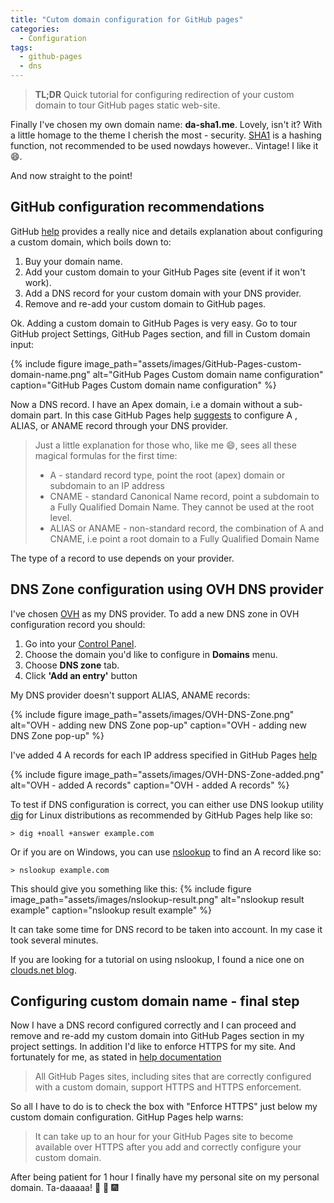 ```yaml
---
title: "Cutom domain configuration for GitHub pages"
categories:
  - Configuration
tags:
  - github-pages
  - dns
---
```



> **TL;DR** Quick tutorial for configuring redirection of your custom domain to tour GitHub pages static web-site.


Finally I've chosen my own domain name: **da-sha1.me**. Lovely, isn't it? With a little homage to the theme I cherish the most - security. [SHA1](https://en.wikipedia.org/wiki/SHA-1) is a hashing function, not recommended to be used nowdays however.. Vintage! I like it :smile:.

And now straight to the point!

## GitHub configuration recommendations

GitHub [help](https://help.github.com/en/articles/quick-start-setting-up-a-custom-domain) provides a really nice and details explanation about configuring a custom domain, which boils down to:

1. Buy your domain name.
2. Add your custom domain to your GitHub Pages site (event if it won't work).
3. Add a DNS record for your custom domain with your DNS provider. 
4. Remove and re-add your custom domain to GitHub pages.

Ok. Adding a custom domain to GitHub Pages is very easy. Go to tour GitHub project Settings, GitHub Pages section, and fill in Custom domain input:

{% include figure image_path="assets/images/GitHub-Pages-custom-domain-name.png" alt="GitHub Pages Custom domain name configuration" caption="GitHub Pages Custom domain name configuration" %}

Now a DNS record. I have an Apex domain, i.e a domain without a sub-domain part.
In this case GitHub Pages help [suggests](https://help.github.com/en/articles/about-supported-custom-domains#apex-domains) to configure A , ALIAS, or ANAME record through your DNS provider.

> Just a little explanation for those who, like me :smile:, sees all these magical formulas for the first time:
>
> * A - standard record type, point the root (apex) domain or subdomain to an IP address
> * CNAME - standard Canonical Name record, point a subdomain to a Fully Qualified Domain Name. They cannot be used at the root level.
> * ALIAS or ANAME - non-standard record, the combination of A and CNAME, i.e point a root domain to a Fully Qualified Domain Name

The type of a record to use depends on your provider.

## DNS Zone configuration using OVH DNS provider

I've chosen [OVH](www.ovh.com) as my DNS provider.
To add a new DNS zone in OVH configuration record you should:

1. Go into your [Control Panel](https://www.ovh.com/auth/?action=gotomanager).
2. Choose the domain you'd like to configure in **Domains** menu.
3. Choose **DNS zone** tab.
4. Click **'Add an entry'** button

My DNS provider doesn't support ALIAS, ANAME records:

{% include figure image_path="assets/images/OVH-DNS-Zone.png" alt="OVH - adding new DNS Zone pop-up" caption="OVH - adding new DNS Zone pop-up" %}

I've added 4 A records for each IP address specified in GitHub Pages [help](https://help.github.com/en/articles/setting-up-an-apex-domain#configuring-a-records-with-your-dns-provider)

{% include figure image_path="assets/images/OVH-DNS-Zone-added.png" alt="OVH - added A records" caption="OVH - added A records" %}

To test if DNS configuration is correct, you can either use DNS lookup	utility [dig](https://www.freebsd.org/cgi/man.cgi?query=dig&apropos=0&sektion=0&manpath=FreeBSD+12.0-RELEASE+and+Ports&arch=default&format=html) for Linux distributions as recommended by GitHub Pages help like so:
```
> dig +noall +answer example.com
```
Or if you are on Windows, you can use [nslookup](https://docs.microsoft.com/en-us/windows-server/administration/windows-commands/nslookup) to find an A record like so:
```
> nslookup example.com
```
This should give you something like this:
{% include figure image_path="assets/images/nslookup-result.png" alt="nslookup result example" caption="nslookup result example" %}

It can take some time for DNS record to be taken into account. In my case it took several minutes.

If you are looking for a tutorial on using nslookup, I found a nice one on [clouds.net blog](https://www.cloudns.net/blog/10-most-used-nslookup-commands/).

## Configuring custom domain name - final step

Now  I have a DNS record configured correctly and I can proceed and remove and re-add my custom domain into GitHub Pages section in my project settings.
In addition I'd like to enforce HTTPS for my site. And fortunately for me, as stated in [help documentation](https://help.github.com/en/articles/securing-your-github-pages-site-with-https)
> All GitHub Pages sites, including sites that are correctly configured with a custom domain, support HTTPS and HTTPS enforcement.

So all I have to do is to check the box with "Enforce HTTPS" just below my custom domain configuration.
GitHup Pages help warns:
> It can take up to an hour for your GitHub Pages site to become available over HTTPS after you add and correctly configure your custom domain.

After being patient for 1 hour I finally have my personal site on my personal domain. Ta-daaaaa! :tada: :tada: :fireworks: